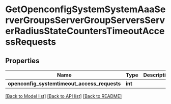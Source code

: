 # GetOpenconfigSystemSystemAaaServerGroupsServerGroupServersServerRadiusStateCountersTimeoutAccessRequests

## Properties
Name | Type | Description | Notes
------------ | ------------- | ------------- | -------------
**openconfig_systemtimeout_access_requests** | **int** |  | [optional] 

[[Back to Model list]](../README.md#documentation-for-models) [[Back to API list]](../README.md#documentation-for-api-endpoints) [[Back to README]](../README.md)


